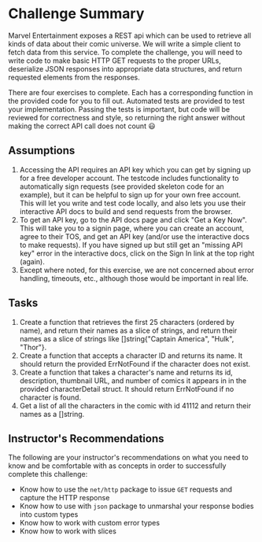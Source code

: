 # Challenge Summary

Marvel Entertainment exposes a REST api which can be used to retrieve all kinds of data about their comic universe. We will write a simple client to fetch data from this service. To complete the challenge, you will need to write code to make basic HTTP GET requests to the proper URLs, deserialize JSON responses into appropriate data structures, and return requested elements from the responses.

There are four exercises to complete. Each has a corresponding function in the provided code for you to fill out. Automated tests are provided to test your implementation. Passing the tests is important, but code will be reviewed for correctness and style, so returning the right answer without making the correct API call does not count 😃

## Assumptions

1. Accessing the API requires an API key which you can get by signing up for a free developer account. The testcode includes functionality to automatically sign requests (see provided skeleton code for an example), but it can be helpful to sign up for your own free account. This will let you write and test code locally, and also lets you use their interactive API docs to build and send requests from the browser.
2. To get an API key, go to the API docs page and click "Get a Key Now". This will take you to a signin page, where you can create an account, agree to their TOS, and get an API key (and/or use the interactive docs to make requests). If you have signed up but still get an "missing API key" error in the interactive docs, click on the Sign In link at the top right (again).
3. Except where noted, for this exercise, we are not concerned about error handling, timeouts, etc., although those would be important in real life.

## Tasks

1. Create a function that retrieves the first 25 characters (ordered by name), and return their names as a slice of strings, and return their names as a slice of strings like []string{"Captain America", "Hulk", "Thor"}.
2. Create a function that accepts a character ID and returns its name. It should return the provided ErrNotFound if the character does not exist.
3. Create a function that takes a character's name and returns its id, description, thumbnail URL, and number of comics it appears in in the provided characterDetail struct. It should return ErrNotFound if no character is found.
4. Get a list of all the characters in the comic with id 41112 and return their names as a []string.

## Instructor's Recommendations

The following are your instructor's recommendations on what you need to know and be comfortable with as concepts in order to successfully complete this challenge:

- Know how to use the `net/http` package to issue `GET` requests and capture the HTTP response
- Know how to use with `json` package to unmarshal your response bodies into custom types
- Know how to work with custom error types
- Know how to work with slices